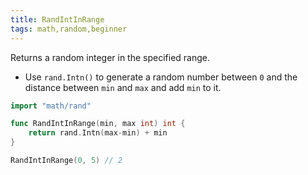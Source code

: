 ```yaml
---
title: RandIntInRange
tags: math,random,beginner
---
```


Returns a random integer in the specified range.

- Use `rand.Intn()` to generate a random number between `0` and the distance between `min` and `max` and add `min` to it.

```go
import "math/rand"

func RandIntInRange(min, max int) int {
	return rand.Intn(max-min) + min
}
```

```go
RandIntInRange(0, 5) // 2
```
